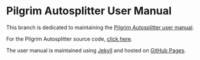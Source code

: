 # Pilgrim Autosplitter User Manual

This branch is dedicated to maintaining the [Pilgrim Autosplitter user manual](https://pilgrimtabby.github.io/pilgrim-autosplitter/).

For the Pilgrim Autosplitter source code, [click here](https://github.com/pilgrimtabby/pilgrim-autosplitter).

The user manual is maintained using [Jekyll](https://jekyllrb.com/docs/github-pages/) and hosted on [GitHub Pages](https://pages.github.com/).

